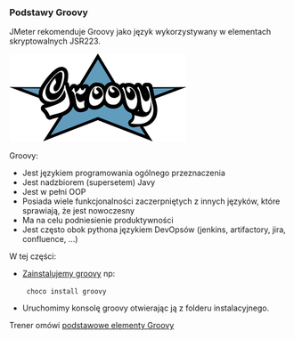 ### Podstawy Groovy

JMeter rekomenduje Groovy jako język wykorzystywany w elementach skryptowalnych JSR223.

![groovy](img/groovy.png)

Groovy:
- Jest językiem programowania ogólnego przeznaczenia
- Jest nadzbiorem (supersetem) Javy
- Jest w pełni OOP
- Posiada wiele funkcjonalności zaczerpniętych z innych języków, które sprawiają, że jest nowoczesny 
- Ma na celu podniesienie produktywności
- Jest często obok pythona językiem DevOpsów (jenkins, artifactory, jira, confluence, ...)

W tej części:
 
- [Zainstalujemy groovy](https://groovy.apache.org/download.html) np:
 
    `` choco install groovy``

- Uruchomimy konsolę groovy otwierając ją z folderu instalacyjnego.

Trener omówi [podstawowe elementy Groovy](https://learnxinyminutes.com/docs/groovy/)